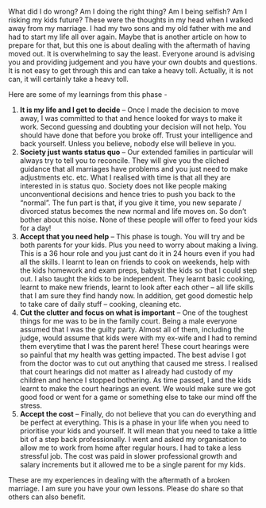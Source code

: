 What did I do wrong? Am I doing the right thing? Am I being selfish? Am I risking my kids future? These were the thoughts in my head when I walked away from my marriage. I had my two sons and my old father with me and had to start my life all over again. Maybe that is another article on how to prepare for that, but this one is about dealing with the aftermath of having moved out. It is overwhelming to say the least. Everyone around is advising you and providing judgement and you have your own doubts and questions. It is not easy to get through this and can take a heavy toll. Actually, it is not can, it will certainly take a heavy toll.

Here are some of my learnings from this phase -

1. **It is my life and I get to decide** – Once I made the decision to move away, I was committed to that and hence looked for ways to make it work. Second guessing and doubting your decision will not help. You should have done that before you broke off. Trust your intelligence and back yourself. Unless you believe, nobody else will believe in you.
2. **Society just wants status quo** – Our extended families in particular will always try to tell you to reconcile. They will give you the cliched guidance that all marriages have problems and you just need to make adjustments etc. etc. What I realised with time is that all they are interested in is status quo. Society does not like people making unconventional decisions and hence tries to push you back to the “normal”. The fun part is that, if you give it time, you new separate / divorced status becomes the new normal and life moves on. So don’t bother about this noise. None of these people will offer to feed your kids for a day!
3. **Accept that you need help** – This phase is tough. You will try and be both parents for your kids. Plus you need to worry about making a living. This is a 36 hour role and you just cant do it in 24 hours even if you had all the skills. I learnt to lean on friends to cook on weekends, help with the kids homework and exam preps, babysit the kids so that I could step out. I also taught the kids to be independent. They learnt basic cooking, learnt to make new friends, learnt to look after each other – all life skills that I am sure they find handy now. In addition, get good domestic help to take care of daily stuff – cooking, cleaning etc.
4. **Cut the clutter and focus on what is important** – One of the toughest things for me was to be in the family court. Being a male everyone assumed that I was the guilty party. Almost all of them, including the judge, would assume that kids were with my ex-wife and I had to remind them everytime that I was the parent here! These court hearings were so painful that my health was getting impacted. The best advise I got from the doctor was to cut out anything that caused me stress. I realised that court hearings did not matter as I already had custody of my children and hence I stopped bothering. As time passed, I and the kids learnt to make the court hearings an event. We would make sure we got good food or went for a game or something else to take our mind off the stress.
5. **Accept the cost** – Finally, do not believe that you can do everything and be perfect at everything. This is a phase in your life when you need to prioritise your kids and yourself. It will mean that you need to take a little bit of a step back professionally. I went and asked my organisation to allow me to work from home after regular hours. I had to take a less stressful job. The cost was paid in slower professional growth and salary increments but it allowed me to be a single parent for my kids.

These are my experiences in dealing with the aftermath of a broken marriage. I am sure you have your own lessons. Please do share so that others can also benefit.